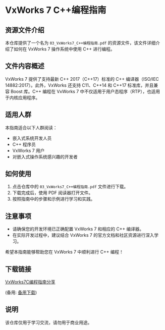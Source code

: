 # VxWorks 7 C++编程指南

## 资源文件介绍

本仓库提供了一个名为 `03_VxWorks7_C++编程指南.pdf` 的资源文件，该文件详细介绍了如何在 VxWorks 7 操作系统中使用 C++ 进行编程。

## 文件内容概述

VxWorks 7 提供了支持最新 C++ 2017（C++17）标准的 C++ 编译器（ISO/IEC 14882:2017）。此外，VxWorks 还支持 C11、C++14 和 C++17 标准库，并且兼容 Boost 库。C++ 编程在 VxWorks 7 中不仅适用于用户态程序（RTP），也适用于内核应用程序。

## 适用人群

本指南适合以下人群阅读：

- 嵌入式系统开发人员
- C++ 程序员
- VxWorks 7 用户
- 对嵌入式操作系统感兴趣的开发者

## 如何使用

1. 点击仓库中的 `03_VxWorks7_C++编程指南.pdf` 文件进行下载。
2. 下载完成后，使用 PDF 阅读器打开文件。
3. 按照指南中的步骤和示例进行学习和实践。

## 注意事项

- 请确保您的开发环境已正确配置 VxWorks 7 和相应的 C++ 编译器。
- 在实际开发过程中，建议结合 VxWorks 7 的官方文档和社区资源进行深入学习。

希望本指南能够帮助您在 VxWorks 7 中顺利进行 C++ 编程！

## 下载链接
[VxWorks7C编程指南分享](https://pan.quark.cn/s/511926fe5d91) 

(备用: [备用下载](https://pan.baidu.com/s/10tl9EW-kIqSItg8IprHzVA?pwd=1234))

## 说明

该仓库仅用于学习交流，请勿用于商业用途。
